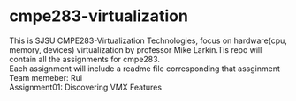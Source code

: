 # cmpe283-virtualization
This is SJSU CMPE283-Virtualization Technologies, focus on hardware(cpu, memory, devices) virtualization by professor Mike Larkin.Tis repo will contain all the assignments for cmpe283.  
Each assignment will include a readme file corresponding that assginment   
Team memeber: Rui  
Assignment01: Discovering VMX Features
